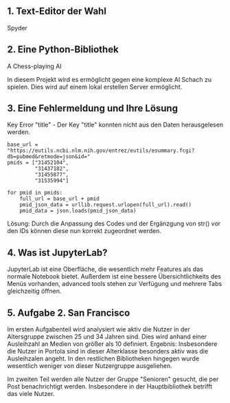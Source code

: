 ## 1. Text-Editor der Wahl
Spyder
## 2. Eine Python-Bibliothek
A Chess-playing AI

In diesem Projekt wird es ermöglicht gegen eine komplexe AI Schach zu spielen.
Dies wird auf einem lokal erstellen Server ermöglicht.
## 3. Eine Fehlermeldung und Ihre Lösung
Key Error "title" - Der Key "title" konnten nicht aus den Daten herausgelesen werden.
```
base_url = "https://eutils.ncbi.nlm.nih.gov/entrez/eutils/esummary.fcgi?db=pubmed&retmode=json&id="
pmids = ["31452104",
         "31437182",
         "31455877",
         "31535994"]

for pmid in pmids:
    full_url = base_url + pmid
    pmid_json_data = urllib.request.urlopen(full_url).read()
    pmid_data = json.loads(pmid_json_data)
```

Lösung: Durch die Anpassung des Codes und der Ergänzgung von str() vor den IDs können diese nun korrekt zugeordnet werden.
## 4. Was ist JupyterLab?
JupyterLab ist eine Oberfläche, die wesentlich mehr Features als das normale Notebook bietet. Außerdem ist eine bessere Übersichtlichkeits des Menüs vorhanden, advanced tools stehen zur Verfügung und mehrere Tabs gleichzeitig öffnen.

## 5. Aufgabe 2. San Francisco
Im ersten Aufgabenteil wird analysiert wie aktiv die Nutzer in der Altersgruppe zwischen 25 und 34 Jahren sind. Dies wird anhand einer Ausleihzahl an Medien von größer als 10 definiert. 
Ergebnis: Insbesondere die Nutzer in Portola sind in dieser Alterklasse besonders aktiv was die Ausleihzalen angeht. In den restlichen Bibliotheken hingegen wurde wesentlich weniger von dieser Nutzergruppe ausgeliehen. 

Im zweiten Teil werden alle Nutzer der Gruppe "Senioren" gesucht, die per Post benachrichtigt werden. Insbesondere in der Hauptbibliothek betrifft das viele Nutzer.   
